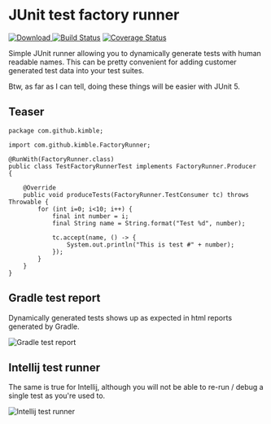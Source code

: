 JUnit test factory runner
=========================

[ ![Download](https://api.bintray.com/packages/kim-betti/maven/junit-test-factory/images/download.svg) ](https://bintray.com/kim-betti/maven/junit-test-factory/_latestVersion)
[![Build Status](https://app.snap-ci.com/kimble/junit-test-factory/branch/master/build_image)](https://app.snap-ci.com/kimble/junit-test-factory/branch/master)
[![Coverage Status](https://coveralls.io/repos/github/kimble/junit-test-factory/badge.svg?branch=master)](https://coveralls.io/github/kimble/junit-test-factory?branch=master)

Simple JUnit runner allowing you to dynamically generate tests with human readable names.
This can be pretty convenient for adding customer generated test data into your test suites.

Btw, as far as I can tell, doing these things will be easier with JUnit 5.

Teaser
------

    package com.github.kimble;

    import com.github.kimble.FactoryRunner;

    @RunWith(FactoryRunner.class)
    public class TestFactoryRunnerTest implements FactoryRunner.Producer  {

        @Override
        public void produceTests(FactoryRunner.TestConsumer tc) throws Throwable {
            for (int i=0; i<10; i++) {
                final int number = i;
                final String name = String.format("Test %d", number);

                tc.accept(name, () -> {
                    System.out.println("This is test #" + number);
                });
            }
        }
    }
    

Gradle test report
----------------
Dynamically generated tests shows up as expected in html reports generated by Gradle. 

![Gradle test report](https://github.com/kimble/junit-test-factory/blob/master/docs/teaser/gradle-report.png)

Intellij test runner
--------------------
The same is true for Intellij, although you will not be able to re-run / debug a single test as you're used to.  

![Intellij test runner](https://github.com/kimble/junit-test-factory/blob/master/docs/teaser/intellij-report.png)

